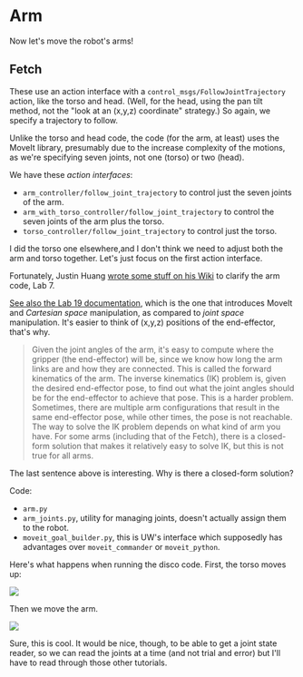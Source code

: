 # Arm

Now let's move the robot's arms!

## Fetch

These use an action interface with a `control_msgs/FollowJointTrajectory`
action, like the torso and head. (Well, for the head, using the pan tilt method,
not the "look at an (x,y,z) coordinate" strategy.) So again, we specify a
trajectory to follow. 

Unlike the torso and head code, the code (for the arm, at least) uses the MoveIt
library, presumably due to the increase complexity of the motions, as we're
specifying seven joints, not one (torso) or two (head).

We have these *action interfaces*:

- `arm_controller/follow_joint_trajectory` to control just the seven joints of
  the arm.
- `arm_with_torso_controller/follow_joint_trajectory` to control the seven
  joints of the arm plus the torso.
- `torso_controller/follow_joint_trajectory` to control just the torso.

I did the torso one elsewhere,and I don't think we need to adjust both the arm
and torso together. Let's just focus on the first action interface.

Fortunately, Justin Huang [wrote some stuff on his Wiki][1] to clarify the arm
code, Lab 7.

[See also the Lab 19 documentation][2], which is the one that introduces MoveIt
and *Cartesian space* manipulation, as compared to *joint space* manipulation.
It's easier to think of (x,y,z) positions of the end-effector, that's why.

> Given the joint angles of the arm, it's easy to compute where the gripper (the
> end-effector) will be, since we know how long the arm links are and how they
> are connected. This is called the forward kinematics of the arm. The inverse
> kinematics (IK) problem is, given the desired end-effector pose, to find out
> what the joint angles should be for the end-effector to achieve that pose.
> This is a harder problem. Sometimes, there are multiple arm configurations
> that result in the same end-effector pose, while other times, the pose is not
> reachable. The way to solve the IK problem depends on what kind of arm you
> have. For some arms (including that of the Fetch), there is a closed-form
> solution that makes it relatively easy to solve IK, but this is not true for
> all arms.

The last sentence above is interesting. Why is there a closed-form solution?

Code:

- `arm.py`
- `arm_joints.py`, utility for managing joints, doesn't actually assign them to
  the robot.
- `moveit_goal_builder.py`, this is UW's interface which supposedly has
  advantages over `moveit_commander` or `moveit_python`.

Here's what happens when running the disco code. First, the torso moves up:

![](images/move1.png)

Then we move the arm.

![](images/move2.png)

Sure, this is cool. It would be nice, though, to be able to get a joint state
reader, so we can read the joints at a time (and not trial and error) but I'll
have to read through those other tutorials.


[1]:https://github.com/cse481wi18/cse481wi18/wiki/Lab-7%3A-Controlling-the-arm
[2]:https://github.com/cse481wi18/cse481wi18/wiki/Lab-19%3A-Cartesian-space-manipulation
